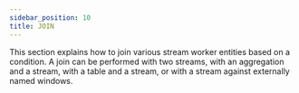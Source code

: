 ```yaml
---
sidebar_position: 10
title: JOIN
---
```


This section explains how to join various stream worker entities based on a condition. A join can be performed with two streams, with an aggregation and a stream, with a table and a stream, or with a stream against externally named windows.

<DocCardList />
